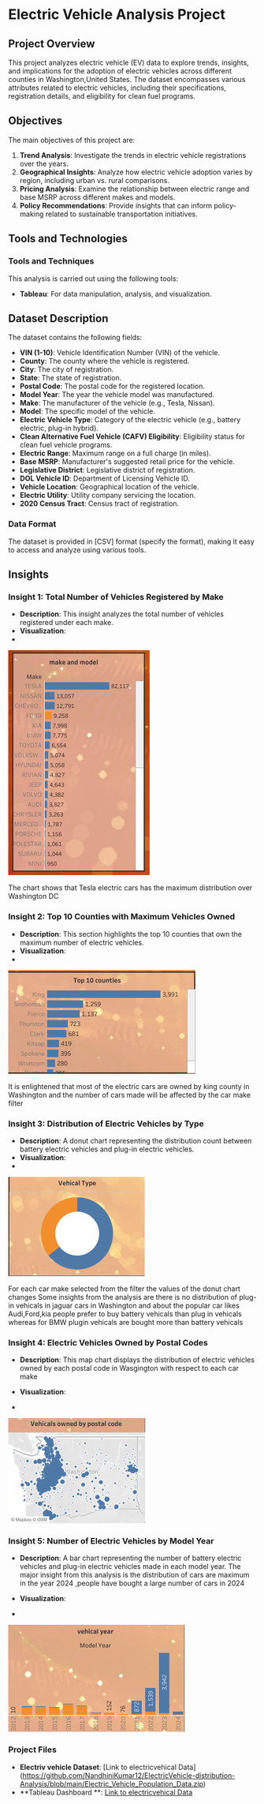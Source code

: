 # Electric Vehicle Analysis Project

## Project Overview

This project analyzes electric vehicle (EV) data to explore trends, insights, and implications for the adoption of electric vehicles across different counties  in Washington,United States. The dataset encompasses various attributes related to electric vehicles, including their specifications, registration details, and eligibility for clean fuel programs.

## Objectives

The main objectives of this project are:

1. **Trend Analysis**: Investigate the trends in electric vehicle registrations over the years.
2. **Geographical Insights**: Analyze how electric vehicle adoption varies by region, including urban vs. rural comparisons.
3. **Pricing Analysis**: Examine the relationship between electric range and base MSRP across different makes and models.
4. **Policy Recommendations**: Provide insights that can inform policy-making related to sustainable transportation initiatives.

## Tools and Technologies

### Tools and Techniques

This analysis is carried out using the following tools:
- **Tableau**: For data manipulation, analysis, and visualization.


## Dataset Description

The dataset contains the following fields:

- **VIN (1-10)**: Vehicle Identification Number (VIN) of the vehicle.
- **County**: The county where the vehicle is registered.
- **City**: The city of registration.
- **State**: The state of registration.
- **Postal Code**: The postal code for the registered location.
- **Model Year**: The year the vehicle model was manufactured.
- **Make**: The manufacturer of the vehicle (e.g., Tesla, Nissan).
- **Model**: The specific model of the vehicle.
- **Electric Vehicle Type**: Category of the electric vehicle (e.g., battery electric, plug-in hybrid).
- **Clean Alternative Fuel Vehicle (CAFV) Eligibility**: Eligibility status for clean fuel vehicle programs.
- **Electric Range**: Maximum range on a full charge (in miles).
- **Base MSRP**: Manufacturer's suggested retail price for the vehicle.
- **Legislative District**: Legislative district of registration.
- **DOL Vehicle ID**: Department of Licensing Vehicle ID.
- **Vehicle Location**: Geographical location of the vehicle.
- **Electric Utility**: Utility company servicing the location.
- **2020 Census Tract**: Census tract of registration.

### Data Format

The dataset is provided in [CSV] format (specify the format), making it easy to access and analyze using various tools.

## Insights

### Insight 1: Total Number of Vehicles Registered by Make

- **Description**: This insight analyzes the total number of vehicles registered under each make.
- **Visualization**:
- 
![Total Number of Vehicles by Make](EV/makeandmodel.png)

The chart shows that Tesla electric cars has the maximum distribution over Washington DC 

### Insight 2: Top 10 Counties with Maximum Vehicles Owned

- **Description**: This section highlights the top 10 counties that own the maximum number of electric vehicles.
- **Visualization**:
- 
![Top 10 Counties with Maximum Vehicles]( EV/top10.png)

It is enlightened that most of the electric cars are owned by king county in Washington and the number of cars made will be affected by the car make filter 

### Insight 3: Distribution of Electric Vehicles by Type

- **Description**: A donut chart representing the distribution count between battery electric vehicles and plug-in electric vehicles.
- **Visualization**:
- 
![Distribution of EVs by Type]( EV/vehicaltype.png)


For each car make selected from the filter the values of the donut chart changes
Some insights from the analysis are there is no  distribution of plug-in vehicals in jaguar cars in Washington and about the popular car likes Audi,Ford,kia  people prefer to buy battery vehicals than plug in vehicals  whereas for BMW plugin vehicals are bought more than battery vehicals

### Insight 4: Electric Vehicles Owned by Postal Codes

- **Description**: This map chart displays the distribution of electric vehicles owned by  each postal code in Wasgington  with respect to each car make 
- **Visualization**:

- 
![Electric Vehicles by Postal Codes]( EV/postalcode.png)

### Insight 5: Number of Electric Vehicles by Model Year

- **Description**: A bar chart representing the number of battery electric vehicles and plug-in electric vehicles made in each model year.
The major insight from this analysis is the distribution of  cars are maximum in the year 2024 ,people have bought a large number of cars in 2024

- **Visualization**:

- 
![Number of EVs by Model Year]( EV/modelyear.png)

### Project Files

- **Electriv vehicle  Dataset**: [Link to  electricvehical Data] (https://github.com/NandhiniKumar12/ElectricVehicle-distribution-Analysis/blob/main/Electric_Vehicle_Population_Data.zip)
- **Tableau Dashboard **: [Link to  electricvehical Data]( https://github.com/NandhiniKumar12/ElectricVehicle-distribution-Analysis/blob/main/EV%20Analysis.twbx)
